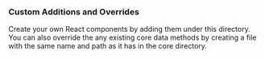 ### Custom Additions and Overrides

Create your own React components by adding them under this directory. You can also override the any existing core data methods by creating a file with the same name and path as it has in the core directory.
